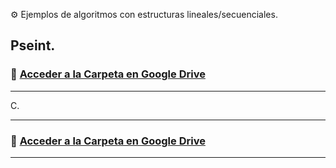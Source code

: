 ⚙️ Ejemplos de algoritmos con estructuras lineales/secuenciales.

Pseint.
---

### 📁 [**Acceder a la Carpeta en Google Drive**](https://drive.google.com/drive/folders/1ZHmzUx_zXB-TgzvDFMAPG2xCLr77MC8V)

---

C.

---

### 📂 [**Acceder a la Carpeta en Google Drive**](https://drive.google.com/drive/folders/1uA8crtruUceOwsi0CDgnTbmt77vcoBhn)

---


